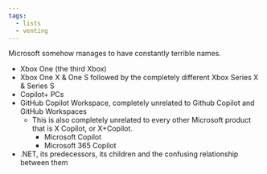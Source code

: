 ```yaml
---
tags:
  - lists
  - venting
---
```

Microsoft somehow manages to have constantly terrible names.

- Xbox One (the third Xbox)
- Xbox One X & One S followed by the completely different Xbox Series X & Series S
- Copilot+ PCs
- GitHub Copilot Workspace, completely unrelated to Github Copilot and GitHub Workspaces
	- This is also completely unrelated to every other Microsoft product that is X Copilot, or X+Copilot.
		- Microsoft Copilot
		- Microsoft 365 Copilot
- .NET, its predecessors, its children and the confusing relationship between them
